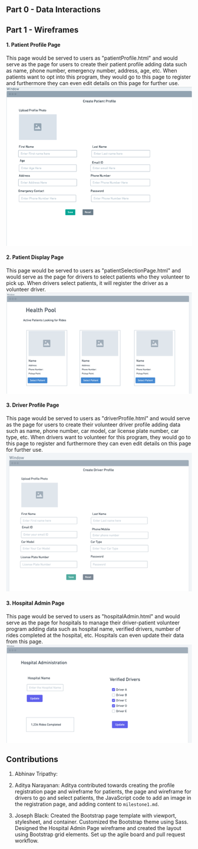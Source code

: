 ## Part 0 - Data Interactions

## Part 1 - Wireframes

#### 1. Patient Profile Page

This page would be served to users as "patientProfile.html" and would serve as the page for users to create their patient profile adding data such as name, phone number, emergency number, address, age, etc. When patients want to opt into this program, they would go to this page to register and furthermore they can even edit details on this page for further use.
![Patient Profile](images/wireframe1.png)

#### 2. Patient Display Page

This page would be served to users as "patientSelectionPage.html" and would serve as the page for drivers to select patients who they volunteer to pick up. When drivers select patients, it will register the driver as a volunteer driver.
![Active Patient Profiles](images/wireframe2.png)

#### 3. Driver Profile Page

This page would be served to users as "driverProfile.html" and would serve as the page for users to create their volunteer driver profile adding data such as name, phone number, car model, car license plate number, car type, etc. When drivers want to volunteer for this program, they would go to this page to register and furthermore they can even edit details on this page for further use.
![Driver Profile](images/wireframe3.png)

#### 3. Hospital Admin Page

This page would be served to users as "hospitalAdmin.html" and would serve as the page for hospitals to manage their driver-patient volunteer program adding data such as hospital name, verified drivers, number of rides completed at the hospital, etc. Hospitals can even update their data from this page.
![Hospital Admin Profile](images/wireframe4.png)


## Contributions

1. Abhinav Tripathy:

2. Aditya Narayanan: Aditya contributed towards creating the profile registration page and wireframe for patients, the page and wireframe for drivers to go and select patients, the JavaScript code to add an image in the registration page, and adding content to `milestone1.md`.

3. Joseph Black: Created the Bootstrap page template with viewport, stylesheet, and container. Customized the Bootstrap theme using Sass. Designed the Hospital Admin Page wireframe and created the layout using Bootstrap grid elements. Set up the agile board and pull request workflow.
